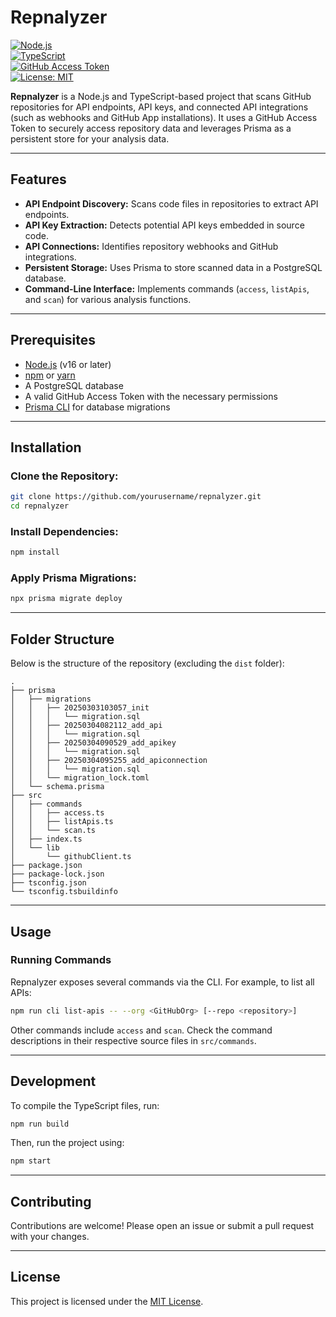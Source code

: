 # Repnalyzer

[![Node.js](https://img.shields.io/badge/Node.js-v16-blue.svg)](https://nodejs.org)  
[![TypeScript](https://img.shields.io/badge/TypeScript-4.x-blue.svg)](https://www.typescriptlang.org)  
[![GitHub Access Token](https://img.shields.io/badge/GitHub_Access_Token-secure-brightgreen.svg)](#)  
[![License: MIT](https://img.shields.io/badge/License-MIT-yellow.svg)](https://opensource.org/licenses/MIT)

**Repnalyzer** is a Node.js and TypeScript-based project that scans GitHub repositories for API endpoints, API keys, and connected API integrations (such as webhooks and GitHub App installations). It uses a GitHub Access Token to securely access repository data and leverages Prisma as a persistent store for your analysis data.

---

## Features

- **API Endpoint Discovery:** Scans code files in repositories to extract API endpoints.
- **API Key Extraction:** Detects potential API keys embedded in source code.
- **API Connections:** Identifies repository webhooks and GitHub integrations.
- **Persistent Storage:** Uses Prisma to store scanned data in a PostgreSQL database.
- **Command-Line Interface:** Implements commands (`access`, `listApis`, and `scan`) for various analysis functions.

---

## Prerequisites

- [Node.js](https://nodejs.org) (v16 or later)
- [npm](https://www.npmjs.com) or [yarn](https://yarnpkg.com)
- A PostgreSQL database
- A valid GitHub Access Token with the necessary permissions
- [Prisma CLI](https://www.prisma.io/docs/getting-started/quickstart) for database migrations

---

## Installation

### Clone the Repository:

```bash
git clone https://github.com/yourusername/repnalyzer.git
cd repnalyzer
```

### Install Dependencies:

```bash
npm install
```

### Apply Prisma Migrations:

```bash
npx prisma migrate deploy
```

---

## Folder Structure

Below is the structure of the repository (excluding the `dist` folder):

```
.
├── prisma
│   ├── migrations
│   │   ├── 20250303103057_init
│   │   │   └── migration.sql
│   │   ├── 20250304082112_add_api
│   │   │   └── migration.sql
│   │   ├── 20250304090529_add_apikey
│   │   │   └── migration.sql
│   │   ├── 20250304095255_add_apiconnection
│   │   │   └── migration.sql
│   │   └── migration_lock.toml
│   └── schema.prisma
├── src
│   ├── commands
│   │   ├── access.ts
│   │   ├── listApis.ts
│   │   └── scan.ts
│   ├── index.ts
│   └── lib
│       └── githubClient.ts
├── package.json
├── package-lock.json
├── tsconfig.json
└── tsconfig.tsbuildinfo
```

---

## Usage

### Running Commands

Repnalyzer exposes several commands via the CLI. For example, to list all APIs:

```bash
npm run cli list-apis -- --org <GitHubOrg> [--repo <repository>]
```

Other commands include `access` and `scan`. Check the command descriptions in their respective source files in `src/commands`.

---

## Development

To compile the TypeScript files, run:

```bash
npm run build
```

Then, run the project using:

```bash
npm start
```

---

## Contributing

Contributions are welcome! Please open an issue or submit a pull request with your changes.

---

## License

This project is licensed under the [MIT License](https://opensource.org/licenses/MIT).
